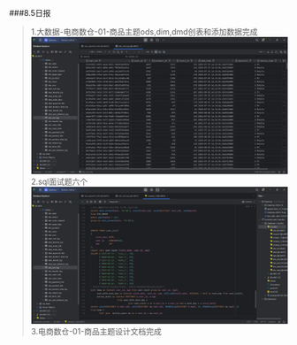 ###8.5日报
>1.大数据-电商数仓-01-商品主题ods,dim,dmd创表和添加数据完成
> ![img.png](img/img.png)
> 2.sql面试题六个
> ![img_1.png](img/img_1.png)
> 3.电商数仓-01-商品主题设计文档完成
